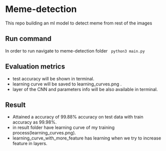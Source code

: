# Meme-detection
This repo building an ml model to detect meme from rest of the images
## Run command
In order to run navigate to meme-detection folder
``` python3 main.py```
## Evaluation metrics
+ test accuracy will be shown in terminal.
+ learning curve will be saved to learning_curves.png .
+ layer of the CNN and parameters info will be also available in terminal.  

## Result
* Attained a accuracy of 99.88% accuracy on test data with train accuracy as 99.98%.
*  in result folder have learning curve of my training process(learning_curves.png).
*   learning_curve_with_more_feature has learning when we try to increase feature in layers.
